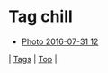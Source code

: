 <!--
title: Tag chill
date: 2020-06-28T15:00:41.270Z
tags:
-->
# Tag chill

 * [Photo 2016-07-31 12](148243847377.md)

| [Tags](tags.md) | [Top](index.md) |
